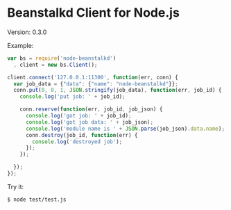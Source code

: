 Beanstalkd Client for Node.js
=============================

Version: 0.3.0

Example:

```js
var bs = require('node-beanstalkd')
  , client = new bs.Client();

client.connect('127.0.0.1:11300', function(err, conn) {
  var job_data = {"data": {"name": "node-beanstalkd"}};
  conn.put(0, 0, 1, JSON.stringify(job_data), function(err, job_id) {
    console.log('put job: ' + job_id);

    conn.reserve(function(err, job_id, job_json) {
      console.log('got job: ' + job_id);
      console.log('got job data: ' + job_json);
      console.log('module name is ' + JSON.parse(job_json).data.name);
      conn.destroy(job_id, function(err) {
        console.log('destroyed job');
      });
    });

  });
});
```


Try it:

    $ node test/test.js
